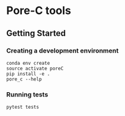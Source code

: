 # Pore-C tools

## Getting Started

### Creating a development environment

```
conda env create
source activate poreC
pip install -e .
pore_c --help
```

### Running tests

```
pytest tests
```
